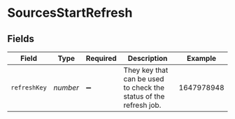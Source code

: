# SourcesStartRefresh


## Fields

| Field                                                             | Type                                                              | Required                                                          | Description                                                       | Example                                                           |
| ----------------------------------------------------------------- | ----------------------------------------------------------------- | ----------------------------------------------------------------- | ----------------------------------------------------------------- | ----------------------------------------------------------------- |
| `refreshKey`                                                      | *number*                                                          | :heavy_minus_sign:                                                | They key that can be used to check the status of the refresh job. | 1647978948                                                        |